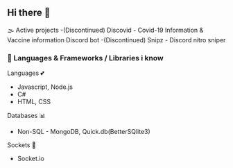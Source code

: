 ## Hi there 👋

🌫 Active projects
-(Discontinued) Discovid - Covid-19 Information & Vaccine information Discord bot
-(Discontinued) Snipz - Discord nitro sniper 

### 🌱 Languages & Frameworks / Libraries i know

Languages 💕
- Javascript, Node.js
- C#
- HTML, CSS

Databases 📊
- Non-SQL - MongoDB, Quick.db(BetterSQlite3)

Sockets 🤖
- Socket.io
